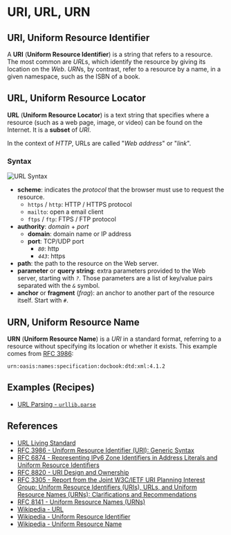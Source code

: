 # URI, URL, URN

## URI, Uniform Resource Identifier

A **URI** (**Uniform Resource Identifier**) is a string that refers to a resource.
The most common are *URL*s, which identify the resource by giving its location on the *Web*.
*URN*s, by contrast, refer to a resource by a name, in a given namespace, such as the ISBN of a book.

## URL, Uniform Resource Locator

**URL** (**Uniform Resource Locator**) is a text string that specifies where a resource
(such as a web page, image, or video) can be found on the Internet.
It is a **subset** of *URI*.

In the context of *HTTP*, URLs are called "*Web address*" or "*link*".

### Syntax

![URL Syntax](https://leven-cn.github.io/python-handbook/imgs/url-syntax.png)

- **scheme**: indicates the *protocol* that the browser must use to request the resource.
  - `https` / `http`: HTTP / HTTPS protocol
  - `mailto`: open a email client
  - `ftps` / `ftp`: FTPS / FTP protocol
- **authority**: *domain* + *port*
  - **domain**: domain name or IP address
  - **port**: TCP/UDP port
    - *`80`*: http
    - *`443`*: https
- **path**: the path to the resource on the Web server.
- **parameter** or **query string**: extra parameters provided to the Web server, starting with *`?`*.
Those parameters are a list of key/value pairs separated with the *`&`* symbol.
- **anchor** or **fragment** (*frag*): an anchor to another part of the resource itself.
Start with *`#`*.

## URN, Uniform Resource Name

**URN** (**Uniform Resource Name**) is a *URI* in a standard format, referring to a resource without
specifying its location or whether it exists. This example comes from [RFC 3986](https://www.rfc-editor.org/rfc/rfc3986):

`urn:oasis:names:specification:docbook:dtd:xml:4.1.2`

## Examples (Recipes)

- [URL Parsing - `urllib.parse`](https://leven-cn.github.io/python-cookbook/recipes/web/url_parse)

## References

- [URL Living Standard](https://url.spec.whatwg.org)
- [RFC 3986 - Uniform Resource Identifier (URI): Generic Syntax](https://www.rfc-editor.org/rfc/rfc3986)
- [RFC 6874 - Representing IPv6 Zone Identifiers in Address Literals and Uniform Resource Identifiers](https://www.rfc-editor.org/rfc/rfc6874)
- [RFC 8820 - URI Design and Ownership](https://www.rfc-editor.org/rfc/rfc8820)
- [RFC 3305 - Report from the Joint W3C/IETF URI Planning Interest Group: Uniform Resource Identifiers (URIs), URLs, and Uniform Resource Names (URNs): Clarifications and Recommendations](https://www.rfc-editor.org/rfc/rfc3305)
- [RFC 8141 - Uniform Resource Names (URNs)](https://www.rfc-editor.org/rfc/rfc8141)
- [Wikipedia - URL](https://en.wikipedia.org/wiki/URL)
- [Wikipedia - Uniform Resource Identifier](https://en.wikipedia.org/wiki/Uniform_Resource_Identifier)
- [Wikipedia - Uniform Resource Name](https://en.wikipedia.org/wiki/Uniform_Resource_Name)
